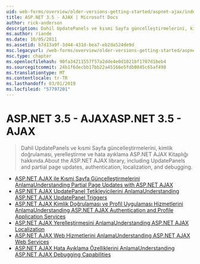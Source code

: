```yaml
---
uid: web-forms/overview/older-versions-getting-started/aspnet-ajax/index
title: ASP.NET 3.5 - AJAX | Microsoft Docs
author: rick-anderson
description: Dahil UpdatePanels ve kısmi Sayfa güncelleştirmelerini, kimlik doğrulaması, yerelleştirme ve hata ayıklama ASP.NET AJAX Kitaplığı hakkında.
ms.author: riande
ms.date: 10/05/2011
ms.assetid: b7d13a9f-3d44-431d-bea7-eb2da524de9d
msc.legacyurl: /web-forms/overview/older-versions-getting-started/aspnet-ajax
msc.type: chapter
ms.openlocfilehash: 90fa34211557f57a2dde4e0d1021bf1707d1beb4
ms.sourcegitcommit: 24b1f6decbb17bb22a45166e5fdb0845c65af498
ms.translationtype: MT
ms.contentlocale: tr-TR
ms.lasthandoff: 03/01/2019
ms.locfileid: "57797201"
---
```

<a name="aspnet-35---ajax"></a><span data-ttu-id="86836-103">ASP.NET 3.5 - AJAX</span><span class="sxs-lookup"><span data-stu-id="86836-103">ASP.NET 3.5 - AJAX</span></span>
====================
> <span data-ttu-id="86836-104">Dahil UpdatePanels ve kısmi Sayfa güncelleştirmelerini, kimlik doğrulaması, yerelleştirme ve hata ayıklama ASP.NET AJAX Kitaplığı hakkında.</span><span class="sxs-lookup"><span data-stu-id="86836-104">About the ASP.NET AJAX library, including UpdatePanels and partial page updates, authentication, localization, and debugging.</span></span>


- [<span data-ttu-id="86836-105">ASP.NET AJAX ile Kısmi Sayfa Güncelleştirmelerini Anlama</span><span class="sxs-lookup"><span data-stu-id="86836-105">Understanding Partial Page Updates with ASP.NET AJAX</span></span>](understanding-partial-page-updates-with-asp-net-ajax.md)
- [<span data-ttu-id="86836-106">ASP.NET AJAX UpdatePanel Tetikleyicilerini Anlama</span><span class="sxs-lookup"><span data-stu-id="86836-106">Understanding ASP.NET AJAX UpdatePanel Triggers</span></span>](understanding-asp-net-ajax-updatepanel-triggers.md)
- [<span data-ttu-id="86836-107">ASP.NET AJAX Kimlik Doğrulaması ve Profil Uygulaması Hizmetlerini Anlama</span><span class="sxs-lookup"><span data-stu-id="86836-107">Understanding ASP.NET AJAX Authentication and Profile Application Services</span></span>](understanding-asp-net-ajax-authentication-and-profile-application-services.md)
- [<span data-ttu-id="86836-108">ASP.NET AJAX Yerelleştirmesini Anlama</span><span class="sxs-lookup"><span data-stu-id="86836-108">Understanding ASP.NET AJAX Localization</span></span>](understanding-asp-net-ajax-localization.md)
- [<span data-ttu-id="86836-109">ASP.NET AJAX Web Hizmetlerini Anlama</span><span class="sxs-lookup"><span data-stu-id="86836-109">Understanding ASP.NET AJAX Web Services</span></span>](understanding-asp-net-ajax-web-services.md)
- [<span data-ttu-id="86836-110">ASP.NET AJAX Hata Ayıklama Özelliklerini Anlama</span><span class="sxs-lookup"><span data-stu-id="86836-110">Understanding ASP.NET AJAX Debugging Capabilities</span></span>](understanding-asp-net-ajax-debugging-capabilities.md)
